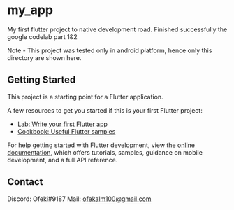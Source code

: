 # my_app

My first flutter project to native development road.
Finished successfully the google codelab part 1&2


Note - This project was tested only in android platform, hence only this directory are shown here.

## Getting Started

This project is a starting point for a Flutter application.

A few resources to get you started if this is your first Flutter project:

- [Lab: Write your first Flutter app](https://docs.flutter.dev/get-started/codelab)
- [Cookbook: Useful Flutter samples](https://docs.flutter.dev/cookbook)

For help getting started with Flutter development, view the
[online documentation](https://docs.flutter.dev/), which offers tutorials,
samples, guidance on mobile development, and a full API reference.


## Contact
Discord: Ofeki#9187
Mail: ofekalm100@gmail.com